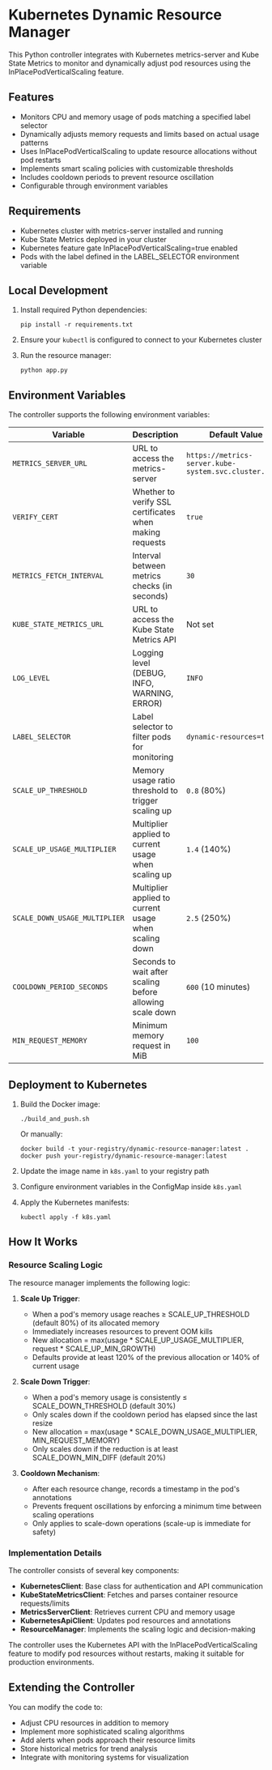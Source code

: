 # Kubernetes Dynamic Resource Manager

This Python controller integrates with Kubernetes metrics-server and Kube State Metrics to monitor and dynamically adjust pod resources using the InPlacePodVerticalScaling feature.

## Features

- Monitors CPU and memory usage of pods matching a specified label selector
- Dynamically adjusts memory requests and limits based on actual usage patterns
- Uses InPlacePodVerticalScaling to update resource allocations without pod restarts
- Implements smart scaling policies with customizable thresholds
- Includes cooldown periods to prevent resource oscillation
- Configurable through environment variables

## Requirements

- Kubernetes cluster with metrics-server installed and running
- Kube State Metrics deployed in your cluster
- Kubernetes feature gate InPlacePodVerticalScaling=true enabled
- Pods with the label defined in the LABEL_SELECTOR environment variable

## Local Development

1. Install required Python dependencies:
   ```
   pip install -r requirements.txt
   ```

2. Ensure your `kubectl` is configured to connect to your Kubernetes cluster

3. Run the resource manager:
   ```
   python app.py
   ```

## Environment Variables

The controller supports the following environment variables:

| Variable | Description | Default Value |
|------------|----------|------------------------|
| `METRICS_SERVER_URL` | URL to access the metrics-server | `https://metrics-server.kube-system.svc.cluster.local` |
| `VERIFY_CERT` | Whether to verify SSL certificates when making requests | `true` |
| `METRICS_FETCH_INTERVAL` | Interval between metrics checks (in seconds) | `30` |
| `KUBE_STATE_METRICS_URL` | URL to access the Kube State Metrics API | Not set |
| `LOG_LEVEL` | Logging level (DEBUG, INFO, WARNING, ERROR) | `INFO` |
| `LABEL_SELECTOR` | Label selector to filter pods for monitoring | `dynamic-resources=true` |
| `SCALE_UP_THRESHOLD` | Memory usage ratio threshold to trigger scaling up | `0.8` (80%) |
| `SCALE_UP_USAGE_MULTIPLIER` | Multiplier applied to current usage when scaling up | `1.4` (140%) |
| `SCALE_DOWN_USAGE_MULTIPLIER` | Multiplier applied to current usage when scaling down | `2.5` (250%) |
| `COOLDOWN_PERIOD_SECONDS` | Seconds to wait after scaling before allowing scale down | `600` (10 minutes) |
| `MIN_REQUEST_MEMORY` | Minimum memory request in MiB | `100` |

## Deployment to Kubernetes

1. Build the Docker image:
   ```
   ./build_and_push.sh
   ```
   
   Or manually:
   ```
   docker build -t your-registry/dynamic-resource-manager:latest .
   docker push your-registry/dynamic-resource-manager:latest
   ```

2. Update the image name in `k8s.yaml` to your registry path

3. Configure environment variables in the ConfigMap inside `k8s.yaml`

4. Apply the Kubernetes manifests:
   ```
   kubectl apply -f k8s.yaml
   ```

## How It Works

### Resource Scaling Logic

The resource manager implements the following logic:

1. **Scale Up Trigger**:
   - When a pod's memory usage reaches ≥ SCALE_UP_THRESHOLD (default 80%) of its allocated memory
   - Immediately increases resources to prevent OOM kills
   - New allocation = max(usage * SCALE_UP_USAGE_MULTIPLIER, request * SCALE_UP_MIN_GROWTH)
   - Defaults provide at least 120% of the previous allocation or 140% of current usage

2. **Scale Down Trigger**:
   - When a pod's memory usage is consistently ≤ SCALE_DOWN_THRESHOLD (default 30%)
   - Only scales down if the cooldown period has elapsed since the last resize
   - New allocation = max(usage * SCALE_DOWN_USAGE_MULTIPLIER, MIN_REQUEST_MEMORY)
   - Only scales down if the reduction is at least SCALE_DOWN_MIN_DIFF (default 20%)

3. **Cooldown Mechanism**:
   - After each resource change, records a timestamp in the pod's annotations
   - Prevents frequent oscillations by enforcing a minimum time between scaling operations
   - Only applies to scale-down operations (scale-up is immediate for safety)

### Implementation Details

The controller consists of several key components:

- **KubernetesClient**: Base class for authentication and API communication
- **KubeStateMetricsClient**: Fetches and parses container resource requests/limits
- **MetricsServerClient**: Retrieves current CPU and memory usage
- **KubernetesApiClient**: Updates pod resources and annotations
- **ResourceManager**: Implements the scaling logic and decision-making

The controller uses the Kubernetes API with the InPlacePodVerticalScaling feature to modify pod resources without restarts, making it suitable for production environments.

## Extending the Controller

You can modify the code to:
- Adjust CPU resources in addition to memory
- Implement more sophisticated scaling algorithms
- Add alerts when pods approach their resource limits
- Store historical metrics for trend analysis
- Integrate with monitoring systems for visualization 